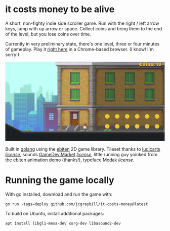 # it costs money to be alive
A short, non-fighty indie side scroller game. Run with the right / left arrow keys, jump with up arrow or space. Collect coins and bring them to the end of the level, but you lose coins over time. 

Currently in very preliminary state, there's one level, three or four minutes of gameplay. Play it [right here](https://julesgraybill.com/it-costs-money.html) in a Chrome-based browser. (I know! I'm sorry!) 

![screenshot](https://github.com/jcgraybill/it-costs-money/blob/main/screenshot.png)

Built in [golang](https://go.dev/) using the [ebiten](https://ebiten.org/) 2D game library. Tileset thanks to [ludicarts](https://ludicarts.itch.io/) *[license](https://www.ludicarts.com/license-2/)*, sounds [GameDev Market](https://www.gamedevmarket.net/) *[license](https://static.gamedevmarket.net/terms-conditions/#pro-licence)*, little running guy yoinked from the [ebiten animation demo](https://ebiten.org/examples/animation.html) (thanks!), typeface [Modak](https://github.com/EkType/Modak) *[license](https://github.com/EkType/Modak/blob/master/OFL.txt)*.

# Running the game locally
With go installed, download and run the game with:
```
go run -tags=deploy github.com/jcgraybill/it-costs-money@latest
```

To build on Ubuntu, install additional packages:
```
apt install libgl1-mesa-dev xorg-dev libasound2-dev
```
